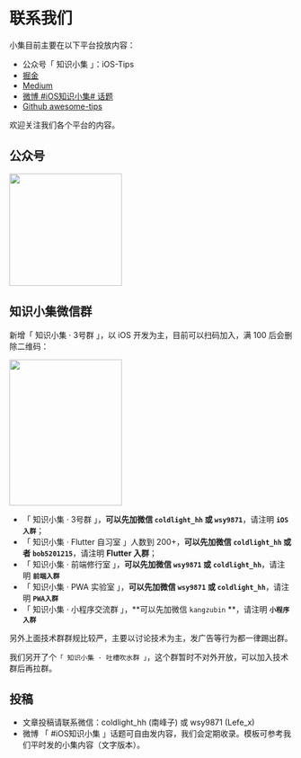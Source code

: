 # 联系我们

小集目前主要在以下平台投放内容：

* 公众号「 知识小集 」：iOS-Tips
* [掘金](https://juejin.im/user/5a9a7c4ef265da239d48c115)
* [Medium](https://medium.com/@iostechset)
* [微博 #iOS知识小集# 话题](https://weibo.com/p/100808885591f113cdedc3301794e5e7d7e9f0?k=ios%E7%9F%A5%E8%AF%86%E5%B0%8F%E9%9B%86&_from_=huati_topic)
* [Github awesome-tips](https://github.com/awesome-tips)

欢迎关注我们各个平台的内容。

## 公众号

<img src='https://github.com/awesome-tips/flutter-resources/blob/master/images/weixin/zhishixiaoji.jpg?raw=true' height='200' width='200'/>

## 知识小集微信群

新增「 知识小集 · 3号群 」，以 iOS 开发为主，目前可以扫码加入，满 100 后会删除二维码：

<img src='https://github.com/awesome-tips/iOS-Tips/blob/master/images/weixin-group.jpeg?raw=true' height='260' width='200'/>

* 「 知识小集 · 3号群 」，**可以先加微信 `coldlight_hh` 或 `wsy9871`**，请注明 **`iOS 入群`**；
* 「 知识小集 · Flutter 自习室 」人数到 200+，**可以先加微信 `coldlight_hh` 或者 `bob5201215`**，请注明 **Flutter 入群**；
* 「 知识小集 · 前端修行室 」，**可以先加微信 `wsy9871` 或 `coldlight_hh`**，请注明 **`前端入群`**
* 「 知识小集 · PWA 实验室 」，**可以先加微信 `wsy9871` 或 `coldlight_hh`**，请注明 **`PWA入群`**
* 「 知识小集 · 小程序交流群 」，**可以先加微信 `kangzubin` **，请注明 **`小程序入群`**

另外上面技术群群规比较严，主要以讨论技术为主，发广告等行为都一律踢出群。

我们另开了个`「 知识小集 · 吐槽吹水群 」`，这个群暂时不对外开放，可以加入技术群后再拉群。

## 投稿

* 文章投稿请联系微信：coldlight_hh (南峰子) 或 wsy9871 (Lefe_x)
* 微博 「 #iOS知识小集 」话题可自由发内容，我们会定期收录。模板可参考我们平时发的小集内容（文字版本）。




